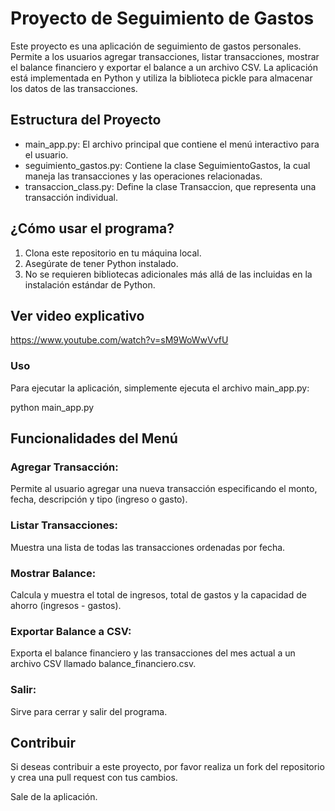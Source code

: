 # Proyecto de Seguimiento de Gastos

Este proyecto es una aplicación de seguimiento de gastos personales. Permite a los usuarios agregar transacciones, listar transacciones, mostrar el balance financiero y exportar el balance a un archivo CSV. La aplicación está implementada en Python y utiliza la biblioteca pickle para almacenar los datos de las transacciones.

## Estructura del Proyecto

* main_app.py: El archivo principal que contiene el menú interactivo para el usuario.
* seguimiento_gastos.py: Contiene la clase SeguimientoGastos, la cual maneja las transacciones y las operaciones relacionadas.
* transaccion_class.py: Define la clase Transaccion, que representa una transacción individual.

## ¿Cómo usar el programa?
1. Clona este repositorio en tu máquina local.
2. Asegúrate de tener Python instalado.
3. No se requieren bibliotecas adicionales más allá de las incluidas en la instalación estándar de Python.

## Ver video explicativo
https://www.youtube.com/watch?v=sM9WoWwVvfU

### Uso

Para ejecutar la aplicación, simplemente ejecuta el archivo main_app.py:

python main_app.py

## Funcionalidades del Menú

### Agregar Transacción:

Permite al usuario agregar una nueva transacción especificando el monto, fecha, descripción y tipo (ingreso o gasto).

### Listar Transacciones:

Muestra una lista de todas las transacciones ordenadas por fecha.

### Mostrar Balance:

Calcula y muestra el total de ingresos, total de gastos y la capacidad de ahorro (ingresos - gastos).

### Exportar Balance a CSV:

Exporta el balance financiero y las transacciones del mes actual a un archivo CSV llamado balance_financiero.csv.

### Salir:

Sirve para cerrar y salir del programa. 

## Contribuir
Si deseas contribuir a este proyecto, por favor realiza un fork del repositorio y crea una pull request con tus cambios.

Sale de la aplicación.
